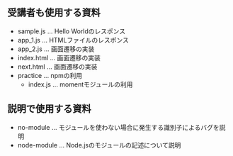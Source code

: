 ## 受講者も使用する資料
- sample.js ... Hello Worldのレスポンス
- app_1.js ... HTMLファイルのレスポンス
- app_2.js ... 画面遷移の実装
- index.html ... 画面遷移の実装
- next.html ... 画面遷移の実装
- practice ... npmの利用
  - index.js ... momentモジュールの利用

## 説明で使用する資料
- no-module ...  モジュールを使わない場合に発生する識別子によるバグを説明
- node-module ... Node.jsのモジュールの記述について説明